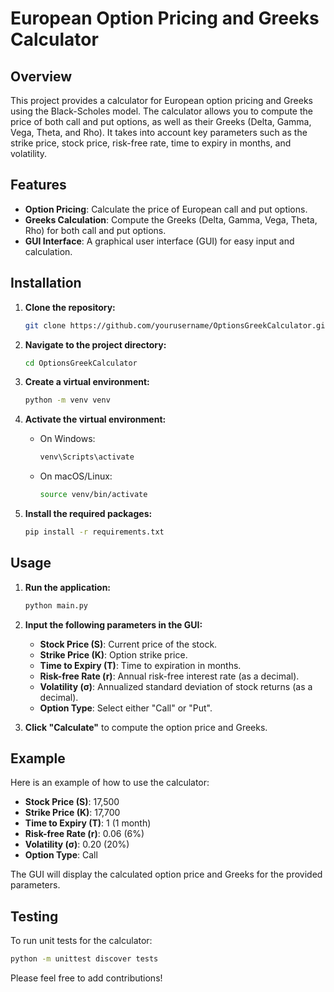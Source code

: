 # European Option Pricing and Greeks Calculator

## Overview

This project provides a calculator for European option pricing and Greeks using the Black-Scholes model. The calculator allows you to compute the price of both call and put options, as well as their Greeks (Delta, Gamma, Vega, Theta, and Rho). It takes into account key parameters such as the strike price, stock price, risk-free rate, time to expiry in months, and volatility.

## Features

- **Option Pricing**: Calculate the price of European call and put options.
- **Greeks Calculation**: Compute the Greeks (Delta, Gamma, Vega, Theta, Rho) for both call and put options.
- **GUI Interface**: A graphical user interface (GUI) for easy input and calculation.

## Installation

1. **Clone the repository:**

    ```bash
    git clone https://github.com/yourusername/OptionsGreekCalculator.git
    ```

2. **Navigate to the project directory:**

    ```bash
    cd OptionsGreekCalculator
    ```

3. **Create a virtual environment:**

    ```bash
    python -m venv venv
    ```

4. **Activate the virtual environment:**

    - On Windows:

        ```bash
        venv\Scripts\activate
        ```

    - On macOS/Linux:

        ```bash
        source venv/bin/activate
        ```

5. **Install the required packages:**

    ```bash
    pip install -r requirements.txt
    ```

## Usage

1. **Run the application:**

    ```bash
    python main.py
    ```

2. **Input the following parameters in the GUI:**

    - **Stock Price (S)**: Current price of the stock.
    - **Strike Price (K)**: Option strike price.
    - **Time to Expiry (T)**: Time to expiration in months.
    - **Risk-free Rate (r)**: Annual risk-free interest rate (as a decimal).
    - **Volatility (σ)**: Annualized standard deviation of stock returns (as a decimal).
    - **Option Type**: Select either "Call" or "Put".

3. **Click "Calculate"** to compute the option price and Greeks.

## Example

Here is an example of how to use the calculator:

- **Stock Price (S)**: 17,500
- **Strike Price (K)**: 17,700
- **Time to Expiry (T)**: 1 (1 month)
- **Risk-free Rate (r)**: 0.06 (6%)
- **Volatility (σ)**: 0.20 (20%)
- **Option Type**: Call

The GUI will display the calculated option price and Greeks for the provided parameters.

## Testing

To run unit tests for the calculator:

```bash
python -m unittest discover tests
```

Please feel free to add contributions!
